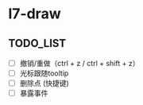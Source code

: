 # l7-draw

## TODO_LIST

- [ ] 撤销/重做（ctrl + z / ctrl + shift + z）
- [ ] 光标跟随tooltip
- [ ] 删除点 (快捷键)
- [ ] 暴露事件
